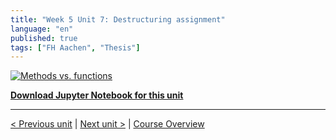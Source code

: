 ```yaml
---
title: "Week 5 Unit 7: Destructuring assignment"
language: "en"
published: true
tags: ["FH Aachen", "Thesis"]
---
```


[![Methods vs. functions](https://img.youtube.com/vi/6l-23YS5zDU/hqdefault.jpg)](https://youtu.be/6l-23YS5zDU)

[**Download Jupyter Notebook for this unit**](files/Week_5_Unit_7_destructassign_notebook.ipynb)

---

[< Previous unit](/teaching/python-mooc/week5_unit6_selftest) | [Next unit >](/teaching/python-mooc/week5_unit7_selftest) |
[Course Overview](/teaching/python-mooc)